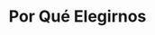 ---
templateKey: clinic-page
language: es
title: Por Qué Elegirnos
redirects: /en/the-clinic/why-choose-us/
hero:
  display: true
  type: default
  image: /img/hero-why-choose-us.jpg
  parallax: true
  title: >
    <span style="color:white">Por Qué Elegirnos</span>
  indicator: true
  halfSize: false

heading:
  display: true
  classname:  section-reasons
  title: 10 Razones que Marcarán la Diferencia
  content: >
    <p class="dv-subtitle text-center">Tomar decisiones es muchas veces complicado, pero como seres racionales que somos siempre nos decantaremos por aquella alternativa, que a priori, maximice nuestro bienestar personal.</p>
lightQuote:
  color: '#fff'
  display: false
  img:
    ld: /img/procedures-aesthetic-dentistry.png
    pt: /img/procedures-aesthetic-dentistry.png
  content: ''
gallery: 
  display: false
  isMasonry: false
sections:
  display: false
  sections:  
  - type: 1
    titleimage: /img/procedures-implants.png
    contentimage: /img/procedures-implants.png 
    titlecontent: En la clínica...
    content: > 
      ''
lightbox:
  display: false
  placeholder: ''
  type: ''
  images: 
    - image: /img/procedures-implants.png

elements:
  - link: #
    bg: /img/procedures-implants.png
    title: ''
    placeholder: ''
    body: >
      ''
    action: false
reasons:
  display: true
  reasons:  
  - type: 1
    img: /img/icon-number-01.jpg  
    nameimg: reason1
    title: Reconocido Equipo de Odontólogos Especialistas
    paragraph:
      Profesionales Universitarios de alto nivel con estudios de Postgrado en las diferentes ramas de la Odontología clínica. Todas las Especialidades en el mismo lugar.
  - type: 2
    img: /img/icon-number-02.jpg 
    nameimg: reason2
    title: Modernas y Cómodas Instalaciones
    paragraph:
      Ambiente Tranquilo Relajado y de Máximo Confort con servicio de Internet (zona Wi-Fi). Consultorios Privados y Totalmente Independientes.
  - type: 1
    img: /img/icon-number-03.jpg 
    nameimg: reason3
    title: La Mejor Tecnología
    paragraph:
      Contamos con los equipos de Última Generación a nivel mundial. Siempre estamos a la vanguardia en Innovación Odontológica.
  - type: 2
    img: /img/icon-number-04.jpg  
    nameimg: reason4
    title: Experiencia y Ética Profesional
    paragraph:
      Odontólogos de Amplia Trayectoria e Incuestionable Vocación. Un Equipo Humano Verdaderamente Comprometido con lo que Hace.
  - type: 1
    img: /img/icon-number-05.jpg 
    nameimg: reason5
    title: Atención Totalmente Personalizada
    paragraph:
      No somos un centro de atención masiva y por ende NO delegamos funciones. Usted será siempre atendido por su Especialista de Confianza.
  - type: 2
    img: /img/icon-number-06.jpg
    nameimg: reason6
    title: Organización y Mínimo Lapso de Espera
    paragraph:
      Valoramos y respetamos su tiempo por eso Trabajamos Bajo un Sistema de Previa Cita que nos permite Optimizar Nuestro Servicio.
  - type: 1
    img: /img/icon-number-07.jpg
    nameimg: reason7
    title: Excelente Ubicación
    paragraph:
      Estamos en el Municipio Chacao en el "centro del este" de la ciudad capital dentro de un Complejo Urbanístico Empresarial de gran actividad económica y comercial.
  - type: 2
    img: /img/icon-number-08.jpg
    nameimg: reason8
    title: Seguridad y Fácil Acceso
    paragraph:
      Numerosa Vigilancia Privada más de 2.000 Puestos de Estacionamiento a su disposición y entrada peatonal desde el sistema subterráneo Metro de Caracas.
  - type: 1
    img: /img/icon-number-09.jpg 
    nameimg: reason9
    title: Precios Justos y Verdaderamente Competitivos
    paragraph: Con seguridad los mejores en Odontología de Alto Standing.
  - type: 2
    img: /img/icon-number-10.jpg
    nameimg: reason10
    title: Financiamiento y Facilidades de Pago
    paragraph:
      Flexibilidad en el cobro de honorarios profesionales Planes Especiales de Financiamiento y Punto de Venta Comercial para el pago con Tarjetas de Débito y Crédito.


    
procedures:
  display: true
  title: ¡Una Especialidad para cada Tratamiento!
  procedures:
    - title: Implantes
      to: /la-clinica/implantes-dentales/
      img: /img/procedures-implants.png
    - title: Prótesis
      to: /especialidades/protesis/
      img: /img/procedures-prosthesis.jpg
    - title: Estética dental
      to:  /especialidades/estetica-dental/
      img: /img/procedures-aesthetic-dentistry.png
---